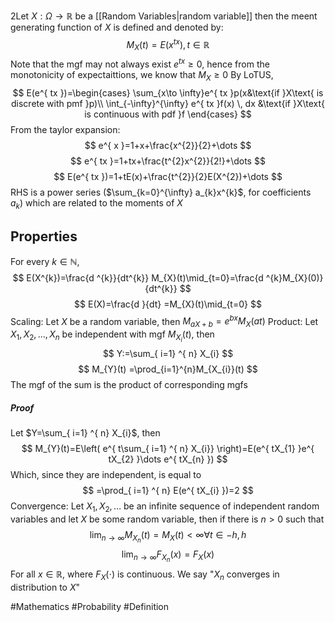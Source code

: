 2Let $X:\Omega\to \mathbb{R}$ be a [[Random Variables|random variable]] then the meent generating function of $X$ is defined and denoted by:
$$
M_{X}(t)=E(x^{tx}),t\in \mathbb{R}
$$
Note that the mgf may not always exist
$e^{ tx }\geq 0$, hence from the monotonicity of expectaittions, we know that $M_{X}\geq 0$
By LoTUS,
$$
E(e^{ tx })=\begin{cases}
\sum_{x\to \infty}e^{ tx }p(x&\text{if }X\text{ is discrete with pmf }p)\\
\int_{-\infty}^{\infty} e^{ tx }f(x) \, dx &\text{if }X\text{ is continuous with pdf }f
\end{cases}
$$
From the taylor expansion:
$$
e^{ x }=1+x+\frac{x^{2}}{2}+\dots
$$
$$
e^{ tx }=1+tx+\frac{t^{2}x^{2}}{2!}+\dots 
$$
$$
 E(e^{ tx })=1+tE(x)+\frac{t^{2}}{2}E(X^{2})+\dots
$$
RHS is a power series ($\sum_{k=0}^{\infty} a_{k}x^{k}$, for coefficients $a_{k}$) which are related to the moments of $X$
## Properties
For every $k\in\mathbb{N}$,
$$
E(X^{k})=\frac{d ^{k}}{dt^{k}} M_{X}(t)\mid_{t=0}=\frac{d ^{k}M_{X}(0)}{dt^{k}} 
$$
$$
E(X)=\frac{d }{dt} =M_{X}(t)\mid_{t=0}
$$
Scaling:
Let $X$ be a random variable, then $M_{aX+b }=e^{ bx }M_{X}(at)$
Product:
Let $X_{1},X_{2},\dots,X_{n}$ be independent with mgf $M_{X_{i}}(t)$, then 
$$
Y:=\sum_{ i=1} ^{ n} X_{i}
$$
$$
 M_{Y}(t) =\prod_{i=1}^{n}M_{X_{i}}(t)
$$
The mgf of the sum is the product of corresponding mgfs
##### Proof
Let $Y=\sum_{ i=1} ^{ n} X_{i}$, then 
$$
M_{Y}(t)=E\left( e^{ t\sum_{ i=1} ^{ n}   X_{i}} \right)=E(e^{ tX_{1} }e^{ tX_{2} }\dots e^{ tX_{n} })
$$
Which, since they are independent, is equal to
$$
=\prod_{ i=1} ^{ n}  E(e^{ tX_{i} })=2
$$
Convergence:
Let $X_{1},X_{2},\dots$ be an infinite sequence of independent random variables and let $X$ be some random variable, then if there is $n>0$ such that
$$
\lim_{ n \to \infty } M_{X_{n}}(t)=M_{X}(t)<\infty \forall t\in -h,h
$$
$$
\lim_{ n \to \infty } F_{X_{n}}(x)=F_{X}(x)
$$
For all $x\in\mathbb{R}$, where $F_{X}(\cdot)$ is continuous. We say "$X_{n}$ converges in distribution to $X$"


#Mathematics #Probability #Definition 